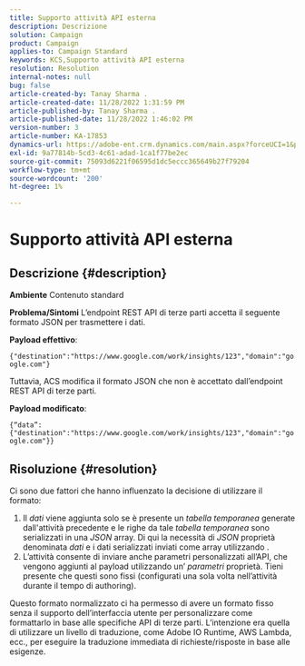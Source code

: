 ```yaml
---
title: Supporto attività API esterna
description: Descrizione
solution: Campaign
product: Campaign
applies-to: Campaign Standard
keywords: KCS,Supporto attività API esterna
resolution: Resolution
internal-notes: null
bug: false
article-created-by: Tanay Sharma .
article-created-date: 11/28/2022 1:31:59 PM
article-published-by: Tanay Sharma .
article-published-date: 11/28/2022 1:46:02 PM
version-number: 3
article-number: KA-17853
dynamics-url: https://adobe-ent.crm.dynamics.com/main.aspx?forceUCI=1&pagetype=entityrecord&etn=knowledgearticle&id=ad079903-216f-ed11-9562-6045bd006239
exl-id: 9a77814b-5cd3-4c61-adad-1ca1f77be2ec
source-git-commit: 75093d6221f06595d1dc5eccc365649b27f79204
workflow-type: tm+mt
source-wordcount: '200'
ht-degree: 1%

---
```


# Supporto attività API esterna

## Descrizione {#description}

<b>Ambiente</b>
Contenuto standard


<b>Problema/Sintomi</b>
L’endpoint REST API di terze parti accetta il seguente formato JSON per trasmettere i dati.

<b>Payload effettivo</b>:

`{"destination":"https://www.google.com/work/insights/123","domain":"google.com"}`



Tuttavia, ACS modifica il formato JSON che non è accettato dall’endpoint REST API di terze parti.

<b>Payload modificato</b>:

`{“data”:{"destination":"https://www.google.com/work/insights/123","domain":"google.com"}}`




## Risoluzione {#resolution}




Ci sono due fattori che hanno influenzato la decisione di utilizzare il formato:

1. Il *dati* viene aggiunta solo se è presente un *tabella temporanea* generate dall&#39;attività precedente e le righe da tale *tabella temporanea* sono serializzati in una *JSON* array. Di qui la necessità di *JSON* proprietà denominata *dati* e i dati serializzati inviati come array utilizzando .
2. L’attività consente di inviare anche parametri personalizzati all’API, che vengono aggiunti al payload utilizzando un’ *parametri* proprietà. Tieni presente che questi sono fissi (configurati una sola volta nell’attività durante il tempo di authoring).




Questo formato normalizzato ci ha permesso di avere un formato fisso senza il supporto dell’interfaccia utente per personalizzare come formattarlo in base alle specifiche API di terze parti. L’intenzione era quella di utilizzare un livello di traduzione, come Adobe IO Runtime, AWS Lambda, ecc., per eseguire la traduzione immediata di richieste/risposte in base alle esigenze.
